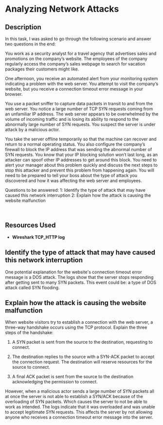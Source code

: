 <h1>Analyzing Network Attacks</h1>

<h2>Description</h2>

In this task, I was asked to go through the following scenario and answer two questions in the end: <br />

You work as a security analyst for a travel agency that advertises sales and promotions on the company’s website. The employees of the company regularly access the company’s sales webpage to search for vacation packages their customers might like. <br />

One afternoon, you receive an automated alert from your monitoring system indicating a problem with the web server. You attempt to visit the company’s website, but you receive a connection timeout error message in your browser.<br />

You use a packet sniffer to capture data packets in transit to and from the web server. You notice a large number of TCP SYN requests coming from an unfamiliar IP address. The web server appears to be overwhelmed by the volume of incoming traffic and is losing its ability to respond to the abnormally large number of SYN requests. You suspect the server is under attack by a malicious actor. <br />

You take the server offline temporarily so that the machine can recover and return to a normal operating status. You also configure the company’s firewall to block the IP address that was sending the abnormal number of SYN requests. You know that your IP blocking solution won’t last long, as an attacker can spoof other IP addresses to get around this block. You need to alert your manager about this problem quickly and discuss the next steps to stop this attacker and prevent this problem from happening again. You will need to be prepared to tell your boss about the type of attack you discovered and how it was affecting the web server and employees. <br />

Questions to be answered:
1: Identify the type of attack that may have caused this 
network interruption
2: Explain how the attack is causing the website malfunction

<br />

<h2>Resources Used</h2>

- <b>Wireshark TCP_HTTP log</b> 

<h2>Identify the type of attack that may have caused this 
network interruption</h2>
  
One potential explanation for the website's connection timeout error message is a DOS attack.
The logs show that the server stops responding after getting sent to many SYN packets.
This event could be: a type of DOS attack called SYN flooding.

<h2>Explain how the attack is causing the website malfunction</h2>

When website visitors try to establish a connection with the web server, a three-way handshake occurs using the TCP protocol. Explain the three steps of the handshake:

1. A SYN packet is sent from the source to the destination, requesting to connect.

2. The destination replies to the source with a SYN-ACK packet to accept the connection request. The destination will reserve resources for the source to connect.

3. A final ACK packet is sent from the source to the destination acknowledging the permission to connect.

However, when a malicious actor sends a large number of SYN packets all at once the server is not able to establish a SYN/ACK because of the overloading of SYN packets. Which causes the server to not be able to work as intended.
The logs indicate that it was overloaded and was unable to accept legitimate SYN requests. This affects the server by not allowing anyone who receives a connection timeout error message into the server.
